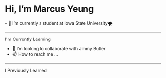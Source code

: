 
<h1> Hi, I’m Marcus Yeung </h1>
- 🌱 I’m currently a student at Iowa State University🌪️<br>
<hr>

I'm Currently Learning
- 💞️ I’m looking to collaborate with Jimmy Butler <br>
- 📫 How to reach me ... <br>
<hr>
I Previously Learned
<!---
yohimhim/yohimhim is a ✨ special ✨ repository because its `README.md` (this file) appears on your GitHub profile.
You can click the Preview link to take a look at your changes.
--->
